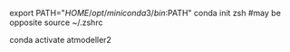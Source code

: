 export PATH="$HOME/opt/miniconda3/bin:$PATH"
conda init zsh #may be opposite
source ~/.zshrc 

conda activate atmodeller2